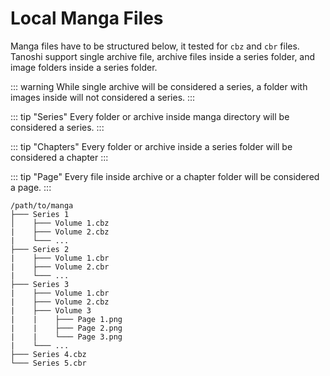 # Local Manga Files

Manga files have to be structured below, it tested for `cbz` and `cbr` files. Tanoshi support single archive file, archive files inside a series folder, and image folders inside a series folder.

::: warning
    While single archive will be considered a series, a folder with images inside will not considered a series.
:::

::: tip "Series"
    Every folder or archive inside manga directory will be considered a series.
:::

::: tip "Chapters"
    Every folder or archive inside a series folder will be considered a chapter
:::

::: tip "Page"
    Every file inside archive or a chapter folder will be considered a page.
:::

```
/path/to/manga
├─── Series 1
│    ├─── Volume 1.cbz
|    ├─── Volume 2.cbz
|    └─── ...
├─── Series 2
|    ├─── Volume 1.cbr
|    ├─── Volume 2.cbr
|    └─── ...
├─── Series 3
|    ├─── Volume 1.cbr
|    ├─── Volume 2.cbz
|    ├─── Volume 3
|    |    ├─── Page 1.png
|    |    ├─── Page 2.png
|    |    └─── Page 3.png
|    └─── ...
├─── Series 4.cbz
└─── Series 5.cbr
```
